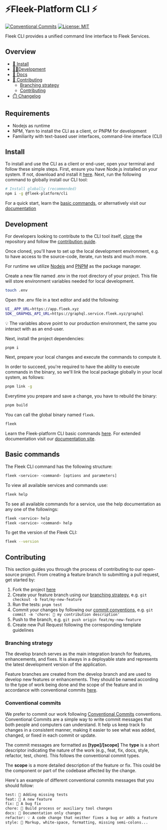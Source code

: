 # ⚡️Fleek-Platform CLI ⚡️

[![Conventional Commits](https://img.shields.io/badge/Conventional%20Commits-1.0.0-blue.svg)](https://conventionalcommits.org)
[![License: MIT](https://img.shields.io/badge/License-MIT-yellow.svg)](https://opensource.org/licenses/MIT)

Fleek CLI provides a unified command line interface to Fleek Services.

## Overview

* [🤖 Install](#install)
* [👷‍♀️Development](#development)
* [📖 Docs](https://fleek.xyz/docs)
* [🙏 Contributing](#contributing)
  - [Branching strategy](#branching-strategy)
  - [Contributing](#conventional-commits)
* [⏱️ Changelog](./CHANGELOG.md)

## Requirements

- Nodejs as runtime
- NPM, Yarn to install the CLI as a client, or PNPM for development
- Familiarity with text-based user interfaces, command-line interface (CLI)

## Install

To install and use the CLI as a client or end-user, open your terminal and follow these simple steps. First, ensure you have Node.js installed on your system. If not, download and install it [here](https://nodejs.org/en/download). Next, run the following command to globally install our CLI tool:

```sh
# Install globally (recommended)
npm i -g @fleek-platform/cli
```

For a quick start, learn the [basic commands](#basic-commands), or alternatively visit our [documentation](https://fleek.xyz/docs)

## Development

For developers looking to contribute to the CLI tool itself, [clone](https://github.com/fleekxyz/cli) the repository and follow the [contribution guide](#contributing).

Once cloned, you'll have to set up the local development environment, e.g. to have access to the source-code, iterate, run tests and much more.

For runtime we utilize [Nodejs](https://nodejs.org/en/download) and [PNPM](https://pnpm.io/installation) as the package manager.

Create a new file named .env in the root directory of your project. This file will store environment variables needed for local development.

```sh
touch .env
```

Open the .env file in a text editor and add the following:

```sh
UI__APP_URL=https://app.fleek.xyz
SDK__GRAPHQL_API_URL=https://graphql.service.fleek.xyz/graphql
```

💡 The variables above point to our production environment, the same you interact with as an end-user.

Next, install the project dependencies:

```sh
pnpm i
```

Next, prepare your local changes and execute the commands to compute it.

In order to succeed, you're required to have the ability to execute commands in the binary, so we'll link the local package globally in your local system, as follows:

```sh
pnpm link -g
```

Everytime you prepare and save a change, you have to rebuild the binary:

```sh
pnpm build
```

You can call the global binary named `fleek`.

```sh
fleek
```

Learn the Fleek-platform CLI basic commands [here](#basic-commands). For extended documentation visit our [documentation site](https://fleek.xyz/docs).

## Basic commands

The Fleek CLI command has the following structure:

```bash
fleek <service> <command> [options and parameters]
```

To view all available services and commands use:

```bash
fleek help
```

To see all available commands for a service, use the help documentation as any one of the followings:

```bash
fleek <service> help
fleek <service> <command> help
```

To get the version of the Fleek CLI:

```bash
fleek --version
```

## Contributing

This section guides you through the process of contributing to our open-source project. From creating a feature branch to submitting a pull request, get started by:

1. Fork the project [here](https://github.com/fleekxyz/cli)
2. Create your feature branch using our [branching strategy](#branching-strategy), e.g. `git checkout -b feat/my-new-feature`
3. Run the tests: `pnpm test`
4. Commit your changes by following our [commit conventions](#conventional-commits), e.g. `git commit -m 'chore: 🤖 my contribution description'`
5. Push to the branch, e.g. `git push origin feat/my-new-feature`
6. Create new Pull Request following the corresponding template guidelines

### Branching strategy

The develop branch serves as the main integration branch for features, enhancements, and fixes. It is always in a deployable state and represents the latest development version of the application.

Feature branches are created from the develop branch and are used to develop new features or enhancements. They should be named according to the type of work being done and the scope of the feature and in accordance with conventional commits [here](#conventional-commits).

### Conventional commits

We prefer to commit our work following [Conventional Commits](https://www.conventionalcommits.org/en/v1.0.0) conventions. Conventional Commits are a simple way to write commit messages that both people and computers can understand. It help us keep track fo changes in a consistent manner, making it easier to see what was added, changed, or fixed in each commit or update.

The commit messages are formatted as **[type]/[scope]**
The **type** is a short descriptor indicating the nature of the work (e.g., feat, fix, docs, style, refactor, test, chore). This follows the conventional commit types.

The **scope** is a more detailed description of the feature or fix. This could be the component or part of the codebase affected by the change.

Here's an example of different conventional commits messages that you should follow:

```txt
test: 💍 Adding missing tests
feat: 🎸 A new feature
fix: 🐛 A bug fix
chore: 🤖 Build process or auxiliary tool changes
docs: 📝 Documentation only changes
refactor: 💡 A code change that neither fixes a bug or adds a feature
style: 💄 Markup, white-space, formatting, missing semi-colons...
```
